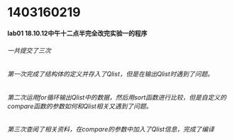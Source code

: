 # 1403160219
#### lab01  18.10.12中午十二点半完全改完实验一的程序
###### 一共提交了三次
###### 第一次完成了结构体的定义并存入了Qlist，但是在输出Qlist时遇到了问题。
###### 第二次运用for循环输出Qlist中的数据，然后用sort函数进行比较，但是自定义的compare函数的参数如何和Qlist相关又遇到了问题。
###### 第三次查阅了相关资料，在compare的参数中加入了Qlist信息，完成了编译
